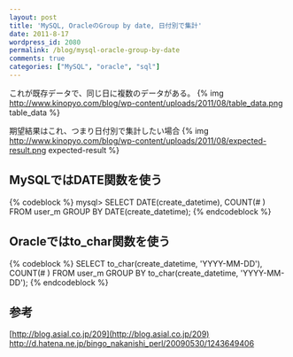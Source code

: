 ```yaml
---
layout: post
title: 'MySQL, OracleのGroup by date, 日付別で集計'
date: 2011-8-17
wordpress_id: 2080
permalink: /blog/mysql-oracle-group-by-date
comments: true
categories: ["MySQL", "oracle", "sql"]
---
```

これが既存データで、同じ日に複数のデータがある。
{% img http://www.kinopyo.com/blog/wp-content/uploads/2011/08/table_data.png table_data %}

期望結果はこれ、つまり日付別で集計したい場合
{% img http://www.kinopyo.com/blog/wp-content/uploads/2011/08/expected-result.png expected-result %}

## MySQLではDATE関数を使う
{% codeblock %}
mysql> SELECT DATE(create_datetime), COUNT(# ) FROM user_m GROUP BY DATE(create_datetime);
{% endcodeblock %}

## Oracleではto_char関数を使う
{% codeblock %}
SELECT to_char(create_datetime, 'YYYY-MM-DD'), COUNT(# ) FROM user_m GROUP BY to_char(create_datetime, 'YYYY-MM-DD');
{% endcodeblock %}

## 参考
[http://blog.asial.co.jp/209](http://blog.asial.co.jp/209)
http://d.hatena.ne.jp/bingo_nakanishi_perl/20090530/1243649406
